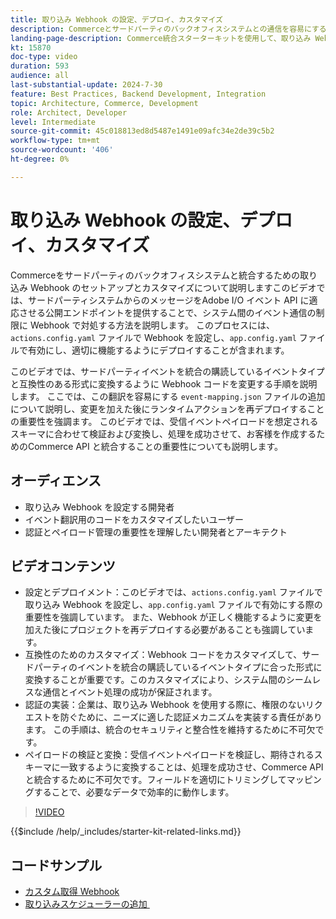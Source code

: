 ```yaml
---
title: 取り込み Webhook の設定、デプロイ、カスタマイズ
description: Commerceとサードパーティのバックオフィスシステムとの通信を容易にする、取り込み Webhook を設定およびカスタマイズする方法について説明します。
landing-page-description: Commerce統合スターターキットを使用して、取り込み Webhook を使用してCommerceをサードパーティのバックオフィスシステムと統合する方法を説明します。
kt: 15870
doc-type: video
duration: 593
audience: all
last-substantial-update: 2024-7-30
feature: Best Practices, Backend Development, Integration
topic: Architecture, Commerce, Development
role: Architect, Developer
level: Intermediate
source-git-commit: 45c018813ed8d5487e1491e09afc34e2de39c5b2
workflow-type: tm+mt
source-wordcount: '406'
ht-degree: 0%

---
```


# 取り込み Webhook の設定、デプロイ、カスタマイズ

Commerceをサードパーティのバックオフィスシステムと統合するための取り込み Webhook のセットアップとカスタマイズについて説明します&#x200B; このビデオでは、サードパーティシステムからのメッセージをAdobe I/O イベント API に適応させる公開エンドポイントを提供することで、システム間のイベント通信の制限に Webhook で対処する方法を説明します。 このプロセスには、`actions.config.yaml` ファイルで Webhook を設定し、`app.config.yaml` ファイルで有効にし、適切に機能するようにデプロイすることが含まれます。

このビデオでは、サードパーティイベントを統合の購読しているイベントタイプと互換性のある形式に変換するように Webhook コードを変更する手順を説明します。 ここでは、この翻訳を容易にする `event-mapping.json` ファイルの追加について説明し、変更を加えた後にランタイムアクションを再デプロイすることの重要性を強調&#x200B;ます。 このビデオでは、受信イベントペイロードを想定されるスキーマに合わせて検証および変換し、処理を成功させて、お客様を作成するためのCommerce API と統合することの重要性についても説明します。

## オーディエンス

* 取り込み Webhook を設定する開発者
* イベント翻訳用のコードをカスタマイズしたいユーザー
* 認証とペイロード管理の重要性を理解したい開発者とアーキテクト

## ビデオコンテンツ

* 設定とデプロイメント：このビデオでは、`actions.config.yaml` ファイルで取り込み Webhook を設定し、`app.config.yaml` ファイルで有効にする際の重要性を強調しています。 また、Webhook が正しく機能するように変更を加えた後にプロジェクトを再デプロイする必要があることも強調しています。
* 互換性のためのカスタマイズ：Webhook コードをカスタマイズして、サードパーティのイベントを統合の購読しているイベントタイプに合った形式に変換することが重要です。&#x200B; このカスタマイズにより、システム間のシームレスな通信とイベント処理の成功が保証されます。
* 認証の実装：企業は、取り込み Webhook を使用する際に、権限のないリクエストを防ぐために、ニーズに適した認証メカニズムを実装する責任があります。 この手順は、統合のセキュリティと整合性を維持するために不可欠です。
* ペイロードの検証と変換：受信イベントペイロードを検証し、期待されるスキーマに一致するように変換することは、処理を成功させ、Commerce API と統合するために不可欠です。&#x200B; フィールドを適切にトリミングしてマッピングすることで、必要なデータで効率的に動作します。

>[!VIDEO](https://video.tv.adobe.com/v/3431694?learn=on)

{{$include /help/_includes/starter-kit-related-links.md}}

## コードサンプル

* [&#x200B; カスタム取得 Webhook](https://github.com/adobe/adobe-commerce-samples/tree/main/starter-kit/customize-ingestion-webhook)
* [&#x200B; 取り込みスケジューラーの追加 &#x200B;](https://github.com/adobe/adobe-commerce-samples/tree/main/starter-kit/add-ingestion-scheduler)

